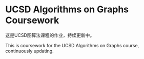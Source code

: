 # UCSD Algorithms on Graphs Coursework

这是UCSD图算法课程的作业，持续更新中。

This is coursework for the UCSD Algorithms on Graphs course, continuously updating.
